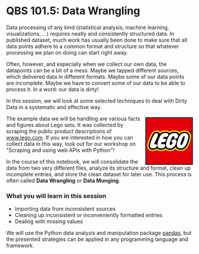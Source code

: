 # QBS 101.5: Data Wrangling

Data processing of any kind (statistical analysis, machine learning, visualizations, ...) requires neatly and consistently structured data. In published dataset, much work has usually been done to make sure that all data points adhere to a common format and structure so that whatever processing we plan on doing can start right away.

Often, however, and especially when we collect our own data, the datapoints can be a bit of a mess: Maybe we tapped different sources, which delivered data in different formats. Maybe some of our data points are incomplete. Maybe we have to convert some of our data to be able to process it. In a word: our data is dirty!

In this session, we will look at some selected techniques to deal with Dirty Data in a systematic and effective way.

<img style="float: right; margin:5px 0px 0px 10px" src="Images/IMG-lego-logo.svg" alt="Lego-Logo" height="128" width="128">

The example data we will be handling are various facts and figures about Lego sets. It was collected by scraping the public product descriptions of www.lego.com. If you are interested in how you can collect data in this way, look out for our workshop on "Scraping and using web APIs with Python"!

In the course of this notebook, we will consolidate the data from two very different files, analyze its structure and format, clean up incomplete entries, and store the clean dataset for later use. This process is often called **Data Wrangling** or **Data Munging**.

### What you will learn in this session
- Importing data from inconsistent sources
- Cleaning up inconsistent or inconveniently formatted entries
- Dealing with missing values

We will use the Python data analysis and manipulation package [pandas](https://pandas.pydata.org/), but the presented strategies can be applied in any programming language and framework.
